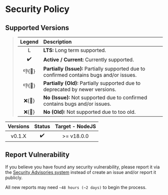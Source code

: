 # Security Policy

## Supported Versions

> | **Legend** | **Description** |
> |:-:|:--|
> | L | **LTS:** Long term supported. |
> | ✔️ | **Active / Current:** Currently supported. |
> | 👎{🐛} | **Partially (Issue):** Partially supported due to confirmed contains bugs and/or issues. |
> | 👎{🧓} | **Partially (Old):** Partially supported due to deprecated by newer versions. |
> | ❌{🐛} | **No (Issue):** Not supported due to confirmed contains bugs and/or issues. |
> | ❌{🧓} | **No (Old):** Not supported due to too old. |

| **Versions** | **Status** | **Target - NodeJS** |
|:-:|:-:|:-:|
| v0.1.X | ✔️ | >= v18.0.0 |

## Report Vulnerability

If you believe you have found any security vulnerability, please report it via the [Security Advisories system](https://github.com/hugoalh-studio/exfetch-nodejs/security/advisories/new) instead of create an issue and/or report it publicly.

All new reports may need `~48 hours (~2 days)` to begin the process.
